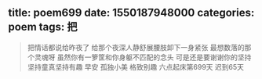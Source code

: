 title: poem699
date: 1550187948000
categories: poem
tags: 把
---
> 把情话都说给昨夜了
给那个夜深人静舒展腰肢卸下一身紧张
最想数落的那个灵魂呀
虽然你有一箩筐和你身躯不匹配的念头
可是还是要谢谢你的坚持
坚持童真坚持有趣
早安
孤独小美
格致别趣
六点起床第699天 迟到65天
